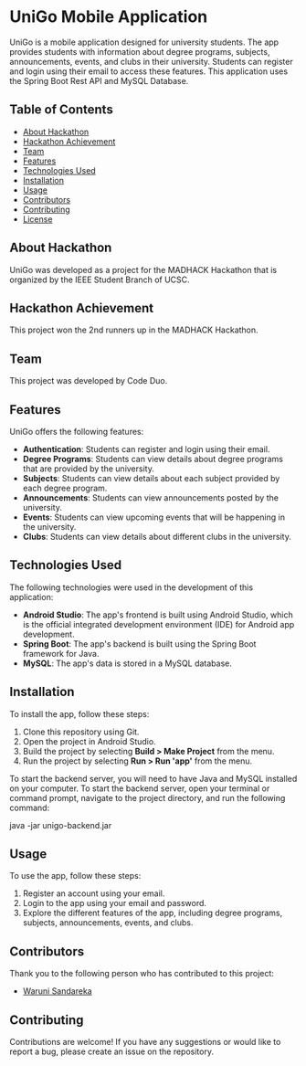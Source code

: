 # UniGo Mobile Application

UniGo is a mobile application designed for university students. The app provides students with information about degree programs, subjects, announcements, events, and clubs in their university. Students can register and login using their email to access these features. This application uses the Spring Boot Rest API and MySQL Database.

## Table of Contents

- [About Hackathon](#about-hackathon)
- [Hackathon Achievement](#hackathon-achievement)
- [Team](#team)
- [Features](#features)
- [Technologies Used](#technologies-used)
- [Installation](#installation)
- [Usage](#usage)
- [Contributors](#contributors)
- [Contributing](#contributing)
- [License](#license)

## About Hackathon

UniGo was developed as a project for the MADHACK Hackathon that is organized by the IEEE Student Branch of UCSC.

## Hackathon Achievement

This project won the 2nd runners up in the MADHACK Hackathon.

## Team

This project was developed by Code Duo.

## Features

UniGo offers the following features:

- **Authentication**: Students can register and login using their email.
- **Degree Programs**: Students can view details about degree programs that are provided by the university.
- **Subjects**: Students can view details about each subject provided by each degree program.
- **Announcements**: Students can view announcements posted by the university.
- **Events**: Students can view upcoming events that will be happening in the university.
- **Clubs**: Students can view details about different clubs in the university.

## Technologies Used

The following technologies were used in the development of this application:

- **Android Studio**: The app's frontend is built using Android Studio, which is the official integrated development environment (IDE) for Android app development.
- **Spring Boot**: The app's backend is built using the Spring Boot framework for Java.
- **MySQL**: The app's data is stored in a MySQL database.

## Installation

To install the app, follow these steps:

1. Clone this repository using Git.
2. Open the project in Android Studio.
3. Build the project by selecting **Build > Make Project** from the menu.
4. Run the project by selecting **Run > Run 'app'** from the menu.

To start the backend server, you will need to have Java and MySQL installed on your computer. To start the backend server, open your terminal or command prompt, navigate to the project directory, and run the following command:

java -jar unigo-backend.jar

## Usage

To use the app, follow these steps:

1. Register an account using your email.
2. Login to the app using your email and password.
3. Explore the different features of the app, including degree programs, subjects, announcements, events, and clubs.

## Contributors

Thank you to the following person who has contributed to this project:

- [Waruni Sandareka](https://github.com/Waruni-sandareka)

## Contributing

Contributions are welcome! If you have any suggestions or would like to report a bug, please create an issue on the repository.

